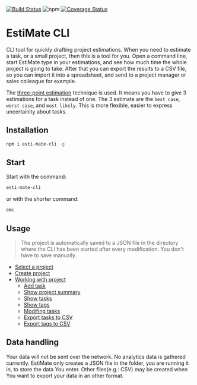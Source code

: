 [![Build Status](https://travis-ci.org/gsipos/esti-mate-cli.svg?branch=master)](https://travis-ci.org/gsipos/esti-mate-cli)
![npm](https://img.shields.io/npm/v/esti-mate-cli.svg)
[![Coverage Status](https://coveralls.io/repos/github/gsipos/esti-mate-cli/badge.svg?branch=master)](https://coveralls.io/github/gsipos/esti-mate-cli?branch=master)


# EstiMate CLI

CLI tool for quickly drafting project estimations.
When you need to estimate a task, or a small project, then this is a tool for you.
Open a command line, start EstiMate type in your estimations, and see how much time the whole project is going to take.
After that you can export the results to a CSV file, so you can import it into a spreadsheet, and send to a project manager or sales colleague for example.

The [three-point estimation](https://en.wikipedia.org/wiki/Three-point_estimation) technique is used.
It means you have to give 3 estimations for a task instead of one.
The 3 estimate are the `best case`, `worst case`, and `most likely`.
This is more flexible, easier to express uncertainity about tasks.

## Installation
```bash
npm i esti-mate-cli -g
```

## Start

Start with the command:
```bash
esti-mate-cli
```
or with the shorter command:
```bash
emc
```

## Usage

> The project is automatically saved to a JSON file in the directory where the CLI has been started after every modification.
> You don't have to save manually.

* [Select a project](./doc/menus/choose-project-menu.md)
* [Create project](./doc/menus/create-project-menu.md)
* [Working with project](./doc/menus/project-menu.md)
  * [Add task](./doc/menus/add-task-menu.md)
  * [Show project summary](./doc/menus/show-project-summary.md)
  * [Show tasks](./doc/menus/show-tasks.md)
  * [Show tags](./doc/menus/show-tags.md)
  * [Modifing tasks](./doc/menus/modify-task.md)
  * [Export tasks to CSV](./doc/menus/export-tasks-to-csv.md)
  * [Export tags to CSV](./export-tags-to-csv.md)

## Data handling
Your data will not be sent over the network.
No analytics data is gathered currently.
EstiMate only creates a JSON file in the folder, you are running it in, to store the data You enter.
Other files(e.g.: CSV) may be created when You want to export your data in an other format.
